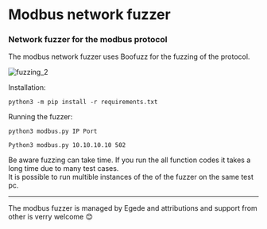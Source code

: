 # Modbus network fuzzer
### Network fuzzer for the modbus protocol

The modbus network fuzzer uses Boofuzz for the fuzzing of the protocol. 

![fuzzing_2](https://user-images.githubusercontent.com/5167692/230782624-acee0465-8463-4deb-97fc-2e628d027046.png)



Installation:
```
python3 -m pip install -r requirements.txt
```

Running the fuzzer:
````
python3 modbus.py IP Port

Python3 modbus.py 10.10.10.10 502

````


Be aware fuzzing can take time. If you run the all function codes it takes a long time due to many test cases.<br>
It is possible to run multible instances of the of the fuzzer on the same test pc. 

-------------------------------------------------------------------------------------------------

The modbus fuzzer is managed by Egede and attributions and support from other is verry welcome 😊

